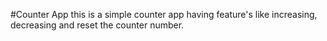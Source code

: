 #Counter App
this is a simple counter app having feature's like increasing, decreasing and reset the counter number.
